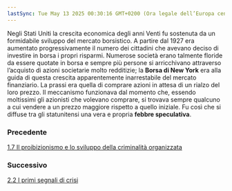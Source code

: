 ```yaml
---
lastSync: Tue May 13 2025 00:30:16 GMT+0200 (Ora legale dell’Europa centrale)
---
```

Negli Stati Uniti la crescita economica degli anni Venti fu sostenuta da un formidabile sviluppo del mercato borsistico. A partire dal 1927 era aumentato progressivamente il numero dei cittadini che avevano deciso di investire in borsa i propri risparmi. Numerose società erano talmente floride da essere quotate in borsa e sempre più persone si arricchivano attraverso l’acquisto di azioni societarie molto redditizie; la **Borsa di New York** era alla guida di questa crescita apparentemente inarrestabile del mercato finanziario. La prassi era quella di comprare azioni in attesa di un rialzo del loro prezzo. Il meccanismo funzionava dal momento che, essendo moltissimi gli azionisti che volevano comprare, si trovava sempre qualcuno a cui vendere a un prezzo maggiore rispetto a quello iniziale. Fu così che si diffuse tra gli statunitensi una vera e propria **febbre speculativa**.


### Precedente
[1.7 Il proibizionismo e lo sviluppo della criminalità organizzata](1.7%20Il%20proibizionismo%20e%20lo%20sviluppo%20della%20criminalità%20organizzata.md)

### Successivo
[2.2 I primi segnali di crisi](2.2%20I%20primi%20segnali%20di%20crisi.md)